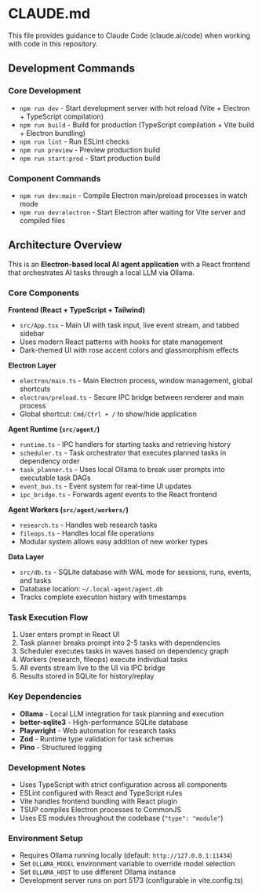 # CLAUDE.md

This file provides guidance to Claude Code (claude.ai/code) when working with code in this repository.

## Development Commands

### Core Development
- `npm run dev` - Start development server with hot reload (Vite + Electron + TypeScript compilation)
- `npm run build` - Build for production (TypeScript compilation + Vite build + Electron bundling)
- `npm run lint` - Run ESLint checks
- `npm run preview` - Preview production build
- `npm run start:prod` - Start production build

### Component Commands
- `npm run dev:main` - Compile Electron main/preload processes in watch mode
- `npm run dev:electron` - Start Electron after waiting for Vite server and compiled files

## Architecture Overview

This is an **Electron-based local AI agent application** with a React frontend that orchestrates AI tasks through a local LLM via Ollama.

### Core Components

**Frontend (React + TypeScript + Tailwind)**
- `src/App.tsx` - Main UI with task input, live event stream, and tabbed sidebar
- Uses modern React patterns with hooks for state management
- Dark-themed UI with rose accent colors and glassmorphism effects

**Electron Layer**
- `electron/main.ts` - Main Electron process, window management, global shortcuts
- `electron/preload.ts` - Secure IPC bridge between renderer and main process
- Global shortcut: `Cmd/Ctrl + /` to show/hide application

**Agent Runtime (`src/agent/`)**
- `runtime.ts` - IPC handlers for starting tasks and retrieving history
- `scheduler.ts` - Task orchestrator that executes planned tasks in dependency order
- `task_planner.ts` - Uses local Ollama to break user prompts into executable task DAGs
- `event_bus.ts` - Event system for real-time UI updates
- `ipc_bridge.ts` - Forwards agent events to the React frontend

**Agent Workers (`src/agent/workers/`)**
- `research.ts` - Handles web research tasks
- `fileops.ts` - Handles local file operations
- Modular system allows easy addition of new worker types

**Data Layer**
- `src/db.ts` - SQLite database with WAL mode for sessions, runs, events, and tasks
- Database location: `~/.local-agent/agent.db`
- Tracks complete execution history with timestamps

### Task Execution Flow

1. User enters prompt in React UI
2. Task planner breaks prompt into 2-5 tasks with dependencies
3. Scheduler executes tasks in waves based on dependency graph
4. Workers (research, fileops) execute individual tasks
5. All events stream live to the UI via IPC bridge
6. Results stored in SQLite for history/replay

### Key Dependencies

- **Ollama** - Local LLM integration for task planning and execution
- **better-sqlite3** - High-performance SQLite database
- **Playwright** - Web automation for research tasks
- **Zod** - Runtime type validation for task schemas
- **Pino** - Structured logging

### Development Notes

- Uses TypeScript with strict configuration across all components
- ESLint configured with React and TypeScript rules
- Vite handles frontend bundling with React plugin
- TSUP compiles Electron processes to CommonJS
- Uses ES modules throughout the codebase (`"type": "module"`)

### Environment Setup

- Requires Ollama running locally (default: `http://127.0.0.1:11434`)
- Set `OLLAMA_MODEL` environment variable to override model selection
- Set `OLLAMA_HOST` to use different Ollama instance
- Development server runs on port 5173 (configurable in vite.config.ts)